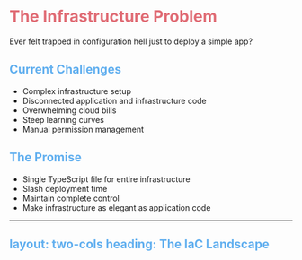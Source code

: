 # The Infrastructure Problem

<SharedInfoBox title="Configuration Hell" type="error" icon="🔥">
  Ever felt trapped in configuration hell just to deploy a simple app?
</SharedInfoBox>

<div class="grid grid-cols-2 gap-4 mt-4">
<div>

## Current Challenges
- <span class="text-red-300 font-bold">Complex infrastructure setup</span>
- Disconnected application and infrastructure code
- <span class="text-red-300 font-bold">Overwhelming cloud bills</span>
- Steep learning curves
- Manual permission management

</div>
<div>

## The Promise
- <span class="text-green-300 font-bold">Single TypeScript file</span> for entire infrastructure
- <span class="text-green-300 font-bold">Slash deployment time</span>
- Maintain complete control
- Make infrastructure as <span class="text-green-300 font-bold">elegant as application code</span>

</div>
</div>

<style>
h1 {
  color: #E06C75;
}
h2 {
  color: #61AFEF;
}
</style>

---
layout: two-cols
heading: The IaC Landscape
--- 